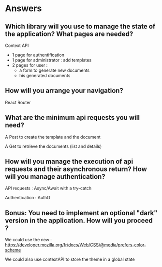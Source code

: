 # Answers

## Which library will you use to manage the state of the application? What pages are needed?

Context API

- 1 page for authentification
- 1 page for administrator : add templates
- 2 pages for user :
    - a form to generate new documents
    - his generated documents

## How will you arrange your navigation?

React Router

## What are the minimum api requests you will need?

A Post to create the template and the document

A Get to retrieve the documents (list and details)

## How will you manage the execution of api requests and their asynchronous return? How will you manage authentication?

API requests : Async/Await with a try-catch 

Authentication : AuthO

## Bonus: You need to implement an optional "dark" version in the application. How will you proceed ?

We could use the new : https://developer.mozilla.org/fr/docs/Web/CSS/@media/prefers-color-scheme

We could also use contextAPI to store the theme in a global state